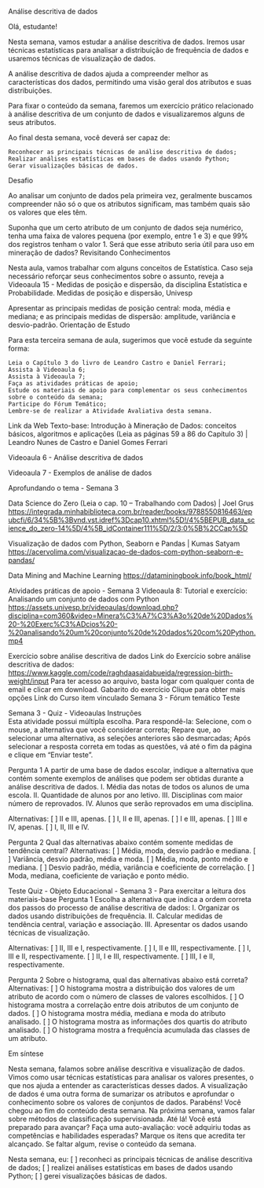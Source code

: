 Análise descritiva de dados

Olá, estudante!

Nesta semana, vamos estudar a análise descritiva de dados. Iremos usar técnicas estatísticas para analisar a distribuição de frequência de dados e usaremos técnicas de visualização de dados.

A análise descritiva de dados ajuda a compreender melhor as características dos dados, permitindo uma visão geral dos atributos e suas distribuições.

Para fixar o conteúdo da semana, faremos um exercício prático relacionado à análise descritiva de um conjunto de dados e visualizaremos alguns de seus atributos.

Ao final desta semana, você deverá ser capaz de:

    Reconhecer as principais técnicas de análise descritiva de dados;
    Realizar análises estatísticas em bases de dados usando Python;
    Gerar visualizações básicas de dados.

Desafio

Ao analisar um conjunto de dados pela primeira vez, geralmente buscamos compreender não só o que os atributos significam, mas também quais são os valores que eles têm.

Suponha que um certo atributo de um conjunto de dados seja numérico, tenha uma faixa de valores pequena (por exemplo, entre 1 e 3) e que 99% dos registros tenham o valor 1. Será que esse atributo seria útil para uso em mineração de dados?
Revisitando Conhecimentos

Nesta aula, vamos trabalhar com alguns conceitos de Estatística. Caso seja necessário reforçar seus conhecimentos sobre o assunto, reveja a Videoaula 15 - Medidas de posição e dispersão, da disciplina Estatística e Probabilidade.
Medidas de posição e dispersão, Univesp

Apresentar as principais medidas de posição central: moda, média e mediana; e as principais medidas de dispersão: amplitude, variância e desvio-padrão.
Orientação de Estudo

Para esta terceira semana de aula, sugerimos que você estude da seguinte forma:

    Leia o Capítulo 3 do livro de Leandro Castro e Daniel Ferrari;
    Assista à Videoaula 6;
    Assista à Videoaula 7;
    Faça as atividades práticas de apoio;
    Estude os materiais de apoio para complementar os seus conhecimentos sobre o conteúdo da semana;
    Participe do Fórum Temático;
    Lembre-se de realizar a Atividade Avaliativa desta semana.


Link da Web
Texto-base: Introdução à Mineração de Dados: conceitos básicos, algoritmos e aplicações (Leia as páginas 59 a 86 do Capítulo 3) | Leandro Nunes de Castro e Daniel Gomes Ferrari

Videoaula 6 - Análise descritiva de dados


Videoaula 7 - Exemplos de análise de dados 



Aprofundando o tema - Semana 3

Data Science do Zero (Leia o cap. 10 – Trabalhando com Dados) | Joel Grus
https://integrada.minhabiblioteca.com.br/reader/books/9788550816463/epubcfi/6/34%5B%3Bvnd.vst.idref%3Dcap10.xhtml%5D!/4%5BEPUB_data_science_do_zero-14%5D/4%5B_idContainer111%5D/2/3:0%5B%2CCap%5D

Visualização de dados com Python, Seaborn e Pandas | Kumas Satyam
https://acervolima.com/visualizacao-de-dados-com-python-seaborn-e-pandas/

Data Mining and Machine Learning
https://dataminingbook.info/book_html/



Atividades práticas de apoio - Semana 3
Videoaula 8: Tutorial e exercício: Analisando um conjunto de dados com Python
https://assets.univesp.br/videoaulas/download.php?disciplina=com360&video=Minera%C3%A7%C3%A3o%20de%20Dados%20-%20Exerc%C3%ADcios%20-%20analisando%20um%20conjunto%20de%20dados%20com%20Python.mp4


Exercício sobre análise descritiva de dados
Link do Exercício sobre análise descritiva de dados: https://www.kaggle.com/code/raghdaasaidabueida/regression-birth-weight/input
Para ter acesso ao arquivo, basta logar com qualquer conta de email e clicar em download.
Gabarito do exercício Clique para obter mais opções
Link do Curso
item vinculado Semana 3 - Fórum temático
Teste

Semana 3 - Quiz - Videoaulas
Instruções 	
Esta atividade possui múltipla escolha. Para respondê-la:
    Selecione, com o mouse, a alternativa que você considerar correta;
    Repare que, ao selecionar uma alternativa, as seleções anteriores são desmarcadas;
    Após selecionar a resposta correta em todas as questões, vá até o fim da página e clique em “Enviar teste”.

Pergunta 1
A partir de uma base de dados escolar, indique a alternativa que contém somente exemplos de análises que podem ser obtidas durante a análise descritiva de dados.
    I. Média das notas de todos os alunos de uma escola.
    II. Quantidade de alunos por ano letivo.
    III. Disciplinas com maior número de reprovados.
    IV. Alunos que serão reprovados em uma disciplina.
    		
Alternativas:
[ ] II e III, apenas.
[ ] I, II e III, apenas.
[ ] I e III, apenas.
[ ] III e IV, apenas.
[ ] I, II, III e IV.


Pergunta 2
Qual das alternativas abaixo contém somente medidas de tendência central?
Alternativas:
[ ] Média, moda, desvio padrão e mediana.
[ ] Variância, desvio padrão, média e moda.
[ ] Média, moda, ponto médio e mediana.
[ ] Desvio padrão, média, variância e coeficiente de correlação.
[ ] Moda, mediana, coeficiente de variação e ponto médio.


Teste
Quiz - Objeto Educacional - Semana 3 - Para exercitar a leitura dos materiais-base
Pergunta 1
Escolha a alternativa que indica a ordem correta dos passos do processo de análise descritiva de dados:
    I. Organizar os dados usando distribuições de frequência.
    II. Calcular medidas de tendência central, variação e associação.
    III. Apresentar os dados usando técnicas de visualização.
 		
Alternativas:
[ ] II, III e I, respectivamente.
[ ] I, II e III, respectivamente.
[ ] I, III e II, respectivamente.
[ ] II, I e III, respectivamente.
[ ] III, I e II, respectivamente.

Pergunta 2
Sobre o histograma, qual das alternativas abaixo está correta?
Alternativas:
[ ] O histograma mostra a distribuição dos valores de um atributo de acordo com o número de classes de valores escolhidos.
[ ] O histograma mostra a correlação entre dois atributos de um conjunto de dados.
[ ] O histograma mostra média, mediana e moda do atributo analisado.
[ ] O histograma mostra as informações dos quartis do atributo analisado.
[ ] O histograma mostra a frequência acumulada das classes de um atributo.

Em síntese

Nesta semana, falamos sobre análise descritiva e visualização de dados. Vimos como usar técnicas estatísticas para analisar os valores presentes, o que nos ajuda a entender as características desses dados. A visualização de dados é uma outra forma de sumarizar os atributos e aprofundar o conhecimento sobre os valores de conjuntos de dados.
Parabéns! Você chegou ao fim do conteúdo desta semana.
Na próxima semana, vamos falar sobre métodos de classificação supervisionada. Até lá!
Você está preparado para avançar? Faça uma auto-avaliação: você adquiriu todas as competências e habilidades esperadas? Marque os itens que acredita ter alcançado. Se faltar algum, revise o conteúdo da semana.

Nesta semana, eu:
[ ] reconheci as principais técnicas de análise descritiva de dados;
[ ] realizei análises estatísticas em bases de dados usando Python;
[ ] gerei visualizações básicas de dados.


